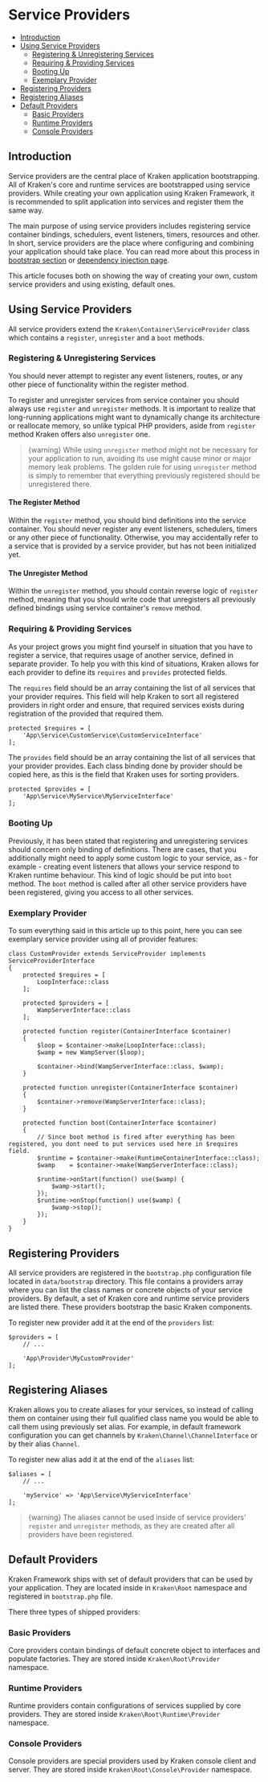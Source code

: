 # Service Providers

- [Introduction](#introduction)
- [Using Service Providers](#using-service-providers)
    - [Registering & Unregistering Services](#registering-and-unregistering-services)
    - [Requiring & Providing Services](#requiring-and-providing-services)
    - [Booting Up](#booting-up)
    - [Exemplary Provider](#exemplary-provider)
- [Registering Providers](#registering-providers)
- [Registering Aliases](#registering-aliases)
- [Default Providers](#default-providers)
    - [Basic Providers](#basic-providers)
    - [Runtime Providers](#runtime-providers)
    - [Console Providers](#console-providers)

<a name="introduction"></a>
## Introduction

Service providers are the central place of Kraken application bootstrapping. All of Kraken's core and runtime services are bootstrapped using service providers. While creating your own application using Kraken Framework, it is recommended to split application into services and register them the same way.

The main purpose of using service providers includes registering service container bindings, schedulers, event listeners, timers, resources and other. In short, service providers are the place where configuring and combining your application should take place. You can read more about this process in [bootstrap section](/docs/{{version}}/bootstrap) or [dependency injection page](http://www.phptherightway.com/#dependency_injection).

This article focuses both on showing the way of creating your own, custom service providers and using existing, default ones.

<a name="using-service-providers"></a>
## Using Service Providers

All service providers extend the `Kraken\Container\ServiceProvider` class which contains a `register`, `unregister` and a `boot` methods.

<a name="registering-and-unregistering-services"></a>
### Registering & Unregistering Services

You should never attempt to register any event listeners, routes, or any other piece of functionality within the register method.

To register and unregister services from service container you should always use `register` and `unregister` methods. It is important to realize that long-running applications might want to dynamically change its architecture or reallocate memory, so unlike typical PHP providers, aside from `register` method Kraken offers also `unregister` one.

> {warning} While using `unregister` method might not be necessary for your application to run, avoiding its use might cause minor or major memory leak problems. The golden rule for using `unregister` method is simply to remember that everything previously registered should be unregistered there.

#### The Register Method

Within the `register` method, you should bind definitions into the service container. You should never register any event listeners, schedulers, timers or any other piece of functionality. Otherwise, you may accidentally refer to a service that is provided by a service provider, but has not been initialized yet.

#### The Unregister Method

Within the `unregister` method, you should contain reverse logic of `register` method, meaning that you should write code that unregisters all previously defined bindings using service container's `remove` method.

<a name="requiring-and-providing-services"></a>
### Requiring & Providing Services

As your project grows you might find yourself in situation that you have to register a service, that requires usage of another service, defined in separate provider. To help you with this kind of situations, Kraken allows for each provider to define its `requires` and `provides` protected fields.

The `requires` field should be an array containing the list of all services that your provider requires. This field will help Kraken to sort all registered providers in right order and ensure, that required services exists during registration of the provided that required them.

    protected $requires = [
        'App\Service\CustomService\CustomServiceInterface'  
    ];

The `provides` field should be an array containing the list of all services that your provider provides. Each class binding done by provider should be copied here, as this is the field that Kraken uses for sorting providers.

    protected $provides = [
        'App\Service\MyService\MyServiceInterface'  
    ];

<a name="booting-up"></a>
### Booting Up

Previously, it has been stated that registering and unregistering services should concern only binding of definitions. There are cases, that you additionally might need to apply some custom logic to your service, as - for example - creating event listeners that allows your service respond to Kraken runtime behaviour. This kind of logic should be put into `boot` method. The `boot` method is called after all other service providers have been registered, giving you access to all other services. 

<a name="exemplary-provider"></a>
### Exemplary Provider

To sum everything said in this article up to this point, here you can see exemplary service provider using all of provider features:

    class CustomProvider extends ServiceProvider implements ServiceProviderInterface
    {
        protected $requires = [
            LoopInterface::class
        ];
        
        protected $providers = [
            WampServerInterface::class
        ];
        
        protected function register(ContainerInterface $container)
        {
            $loop = $container->make(LoopInterface::class);
            $wamp = new WampServer($loop);
            
            $container->bind(WampServerInterface::class, $wamp);
        }
        
        protected function unregister(ContainerInterface $container)
        {
            $container->remove(WampServerInterface::class);
        }
        
        protected function boot(ContainerInterface $container)
        {
            // Since boot method is fired after everything has been registered, you dont need to put services used here in $requires field.
            $runtime = $container->make(RuntimeContainerInterface::class);
            $wamp    = $container->make(WampServerInterface::class);
            
            $runtime->onStart(function() use($wamp) {
                $wamp->start();
            });
            $runtime->onStop(function() use($wamp) {
                $wamp->stop();
            });
        }
    }

<a name="registering-providers"></a>
## Registering Providers

All service providers are registered in the `bootstrap.php` configuration file located in `data/bootstrap` directory. This file contains a providers array where you can list the class names or concrete objects of your service providers. By default, a set of Kraken core and runtime service providers are listed there. These providers bootstrap the basic Kraken components.

To register new provider add it at the end of the `providers` list:

    $providers = [
        // ...
        
        'App\Provider\MyCustomProvider'
    ];

<a name="registering-aliases"></a>
## Registering Aliases

Kraken allows you to create aliases for your services, so instead of calling them on container using their full qualified class name you would be able to call them using previously set alias. For example, in default framework configuration you can get channels by `Kraken\Channel\ChannelInterface` or by their alias `Channel`.

To register new alias add it at the end of the `aliases` list:

    $aliases = [
        // ...
        
        'myService' => 'App\Service\MyServiceInterface'
    ];

> {warning} The aliases cannot be used inside of service providers' `register` and `unregister` methods, as they are created after all providers have been registered.

<a name="default-providers"></a>
## Default Providers

Kraken Framework ships with set of default providers that can be used by your application. They are located inside in `Kraken\Root` namespace and registered in `bootstrap.php` file.

There three types of shipped providers:

<a name="basic-providers"></a>
### Basic Providers

Core providers contain bindings of default concrete object to interfaces and populate factories. They are stored inside `Kraken\Root\Provider` namespace.

<a name="runtime-providers"></a>
### Runtime Providers

Runtime providers contain configurations of services supplied by core providers. They are stored inside `Kraken\Root\Runtime\Provider` namespace.

<a name="console-providers"></a>
### Console Providers

Console providers are special providers used by Kraken console client and server. They are stored inside `Kraken\Root\Console\Provider` namespace.

